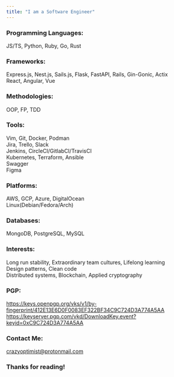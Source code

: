 ```yaml
---
title: "I am a Software Engineer"
---
```

### Programming Languages:
JS/TS, Python, Ruby, Go, Rust

### Frameworks:
Express.js, Nest.js, Sails.js, Flask, FastAPI, Rails, Gin-Gonic, Actix  
React, Angular, Vue  

### Methodologies:
OOP, FP, TDD  

### Tools:
Vim, Git, Docker, Podman  
Jira, Trello, Slack  
Jenkins, CircleCI/GitlabCI/TravisCI  
Kubernetes, Terraform, Ansible  
Swagger  
Figma  

### Platforms:
AWS, GCP, Azure, DigitalOcean  
Linux(Debian/Fedora/Arch)  

### Databases:
MongoDB, PostgreSQL, MySQL  

### Interests:
Long run stability, Extraordinary team cultures, Lifelong learning  
Design patterns, Clean code  
Distributed systems, Blockchain, Applied cryptography  

### PGP:
https://keys.openpgp.org/vks/v1/by-fingerprint/412E13E6D0F0083EF322BF34C9C724D3A774A5AA  
https://keyserver.pgp.com/vkd/DownloadKey.event?keyid=0xC9C724D3A774A5AA  

### Contact Me:
crazyoptimist@protonmail.com

### Thanks for reading!
